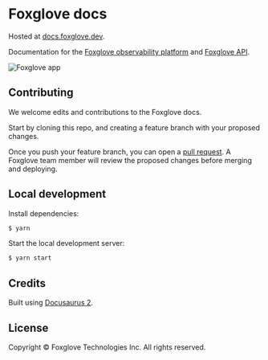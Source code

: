 # Foxglove docs

Hosted at [docs.foxglove.dev](https://docs.foxglove.dev).

Documentation for the [Foxglove observability platform](https://foxglove.dev) and [Foxglove API](https://docs.foxglove.dev/api).

![Foxglove app](/static/img/docs/introduction/hero.png)

## Contributing

We welcome edits and contributions to the Foxglove docs.

Start by cloning this repo, and creating a feature branch with your proposed changes.

Once you push your feature branch, you can open a [pull request](https://github.com/foxglove/docs/pulls). A Foxglove team member will review the proposed changes before merging and deploying.

## Local development

Install dependencies:

```bash
$ yarn
```

Start the local development server:

```bash
$ yarn start
```

## Credits

Built using [Docusaurus 2](https://docusaurus.io/).

## License

Copyright &copy; Foxglove Technologies Inc. All rights reserved.
